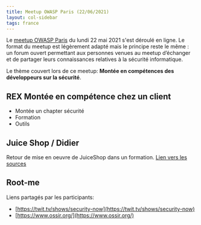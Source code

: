 ```yaml
---
title: Meetup OWASP Paris (22/06/2021)
layout: col-sidebar
tags: france
---
```


Le [meetup OWASP Paris](https://www.meetup.com/fr-FR/owasp-france/events/278705816/) du lundi 22 mai 2021 s'est déroulé en ligne. Le format du meetup est légèrement adapté mais le principe reste le même : un forum ouvert permettant aux personnes venues au meetup d’échanger et de partager leurs connaissances relatives à la sécurité informatique.

Le thème couvert lors de ce meetup: **Montée en compétences des développeurs sur la sécurité**.

## REX Montée en compétence chez un client

 - Montée un chapter sécurité
 - Formation
 - Outils

## Juice Shop / Didier

Retour de mise en oeuvre de JuiceShop dans un formation. [Lien vers les sources](https://github.com/0xdbe/pwned-juice-shop-with-cypress)

## Root-me

Liens partagés par les participants:

 - [https://twit.tv/shows/security-now](https://twit.tv/shows/security-now)
 - [https://www.ossir.org/](https://www.ossir.org/)
